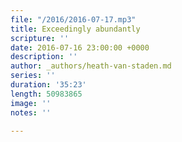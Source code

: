 ```yaml
---
file: "/2016/2016-07-17.mp3"
title: Exceedingly abundantly
scripture: ''
date: 2016-07-16 23:00:00 +0000
description: ''
author: _authors/heath-van-staden.md
series: ''
duration: '35:23'
length: 50983865
image: ''
notes: ''

---
```

